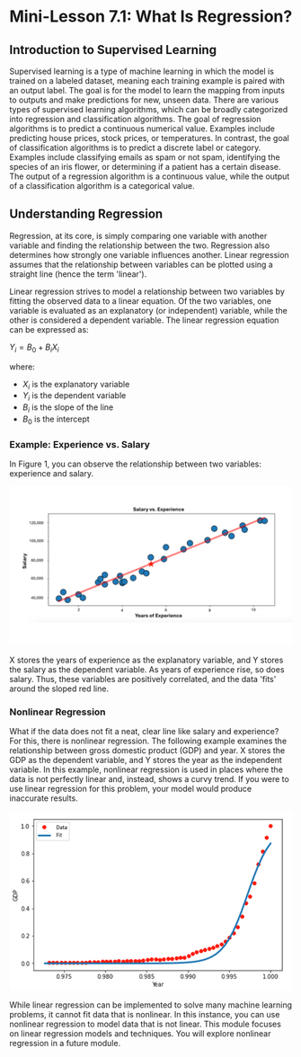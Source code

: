 # Mini-Lesson 7.1: What Is Regression?

## Introduction to Supervised Learning
Supervised learning is a type of machine learning in which the model is trained on a labeled dataset, meaning each training example is paired with an output label. The goal is for the model to learn the mapping from inputs to outputs and make predictions for new, unseen data. There are various types of supervised learning algorithms, which can be broadly categorized into regression and classification algorithms. The goal of regression algorithms is to predict a continuous numerical value. Examples include predicting house prices, stock prices, or temperatures. In contrast, the goal of classification algorithms is to predict a discrete label or category. Examples include classifying emails as spam or not spam, identifying the species of an iris flower, or determining if a patient has a certain disease. The output of a regression algorithm is a continuous value, while the output of a classification algorithm is a categorical value.

## Understanding Regression
Regression, at its core, is simply comparing one variable with another variable and finding the relationship between the two. Regression also determines how strongly one variable influences another. Linear regression assumes that the relationship between variables can be plotted using a straight line (hence the term 'linear').

Linear regression strives to model a relationship between two variables by fitting the observed data to a linear equation. Of the two variables, one variable is evaluated as an explanatory (or independent) variable, while the other is considered a dependent variable. The linear regression equation can be expressed as:

$Y_i = B_0 + B_iX_i$

where:
- $X_i$ is the explanatory variable
- $Y_i$ is the dependent variable
- $B_i$ is the slope of the line
- $B_0$ is the intercept

### Example: Experience vs. Salary
In Figure 1, you can observe the relationship between two variables: experience and salary.

![A chart showing years of experience on the x-axis positively correlated with salary on the y-axis.](images/M7.1.png)

X stores the years of experience as the explanatory variable, and Y stores the salary as the dependent variable. As years of experience rise, so does salary. Thus, these variables are positively correlated, and the data 'fits' around the sloped red line.

### Nonlinear Regression
What if the data does not fit a neat, clear line like salary and experience? For this, there is nonlinear regression. The following example examines the relationship between gross domestic product (GDP) and year. X stores the GDP as the dependent variable, and Y stores the year as the independent variable. In this example, nonlinear regression is used in places where the data is not perfectly linear and, instead, shows a curvy trend. If you were to use linear regression for this problem, your model would produce inaccurate results.

![A chart showing the year on the x-axis plotted against GDP on the y-axis, resulting in a curved line.](images/M7.2.png)

While linear regression can be implemented to solve many machine learning problems, it cannot fit data that is nonlinear. In this instance, you can use nonlinear regression to model data that is not linear. This module focuses on linear regression models and techniques. You will explore nonlinear regression in a future module.
